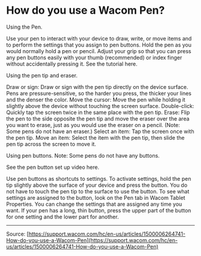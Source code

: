 # How do you use a Wacom Pen?

Using the Pen.

Use your pen to interact with your device to draw, write, or move items and to perform the settings that you assign to pen buttons.
Hold the pen as you would normally hold a pen or pencil. Adjust your grip so that you can press any pen buttons easily with your thumb (recommended) or index finger without accidentally pressing it. See the tutorial here.




Using the pen tip and eraser.

Draw or sign: Draw or sign with the pen tip directly on the device surface.
Pens are pressure-sensitive, so the harder you press, the thicker your lines and the denser the color.
Move the cursor: Move the pen while holding it slightly above the device without touching the screen surface.
Double-click: Quickly tap the screen twice in the same place with the pen tip.
Erase: Flip the pen to the side opposite the pen tip and move the eraser over the area you want to erase, just as you would use the eraser on a pencil. (Note: Some pens do not have an eraser.)
Select an item: Tap the screen once with the pen tip.
Move an item: Select the item with the pen tip, then slide the pen tip across the screen to move it.



Using pen buttons. Note: Some pens do not have any buttons.

See the pen button set up video here.

Use pen buttons as shortcuts to settings. To activate settings, hold the pen tip slightly above the surface of your device and press the button.
You do not have to touch the pen tip to the surface to use the button.
To see what settings are assigned to the button, look on the Pen tab in Wacom Tablet Properties. You can change the settings that are assigned any time you want.
If your pen has a long, thin button, press the upper part of the button for one setting and the lower part for another.

---
Source: [https://support.wacom.com/hc/en-us/articles/1500006264741-How-do-you-use-a-Wacom-Pen](https://support.wacom.com/hc/en-us/articles/1500006264741-How-do-you-use-a-Wacom-Pen)
